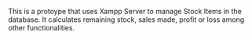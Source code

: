 This is a protoype that uses Xampp Server to manage Stock Items in the database.
It calculates remaining stock, sales made, profit or loss among other functionalities.
